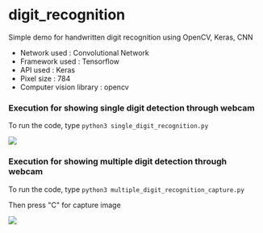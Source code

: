 # digit_recognition
Simple demo for handwritten digit recognition using OpenCV, Keras, CNN


<ul>
  <li>Network used : Convolutional Network</li>
  <li>Framework used : Tensorflow</li>
  <li>API used : Keras</li>
  <li>Pixel size : 784</li>
  <li>Computer vision library : opencv</li>
</ul>


### Execution for showing single digit detection through webcam

To run the code, type `python3 single_digit_recognition.py`

<img src="https://github.com/nidz125/digit_recognition/blob/master/single_digit_recognition.gif">


### Execution for showing multiple digit detection through webcam

To run the code, type `python3 multiple_digit_recognition_capture.py`

Then press "C" for capture image

<img src="https://github.com/nidz125/digit_recognition/blob/master/multiple_digit_recognition_capture.gif">
